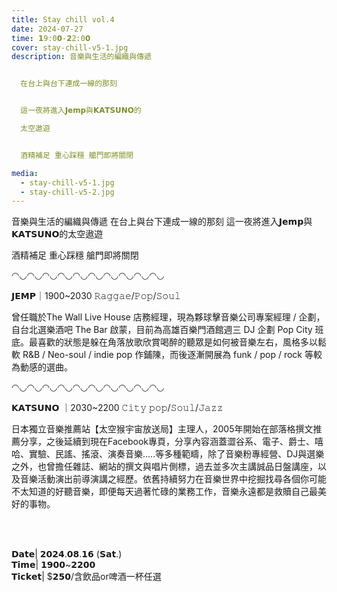 ```yaml
---
title: Stay chill vol.4
date: 2024-07-27
time: 𝟭9:0𝟬-𝟮2:0𝟬
cover: stay-chill-v5-1.jpg
description: 音樂與生活的編織與傳遞


  在台上與台下連成一線的那刻


  這一夜將進入𝗝𝗲𝗺𝗽與𝗞𝗔𝗧𝗦𝗨𝗡𝗢的

  太空遨遊


  酒精補足 重心踩穩 艙門即將關閉

media:
  - stay-chill-v5-1.jpg
  - stay-chill-v5-2.jpg
---
```


音樂與生活的編織與傳遞
在台上與台下連成一線的那刻
這一夜將進入𝗝𝗲𝗺𝗽與𝗞𝗔𝗧𝗦𝗨𝗡𝗢的太空遨遊

酒精補足 重心踩穩 艙門即將關閉

◠◡◠◡◠◡◠◡◠◡◠◡◠◡◠◡◠◡◠◡

𝗝𝗘𝗠𝗣｜1900~2030
𝚁𝚊𝚐𝚐𝚊𝚎/𝙿𝚘𝚙/𝚂𝚘𝚞𝚕

曾任職於The Wall Live House 店務經理，現為夥球擊音樂公司專案經理 / 企劃，自台北選樂酒吧 The Bar 啟蒙，目前為高雄百樂門酒館週三 DJ 企劃 Pop City 班底。最喜歡的狀態是躲在角落放歌欣賞喝醉的聽眾是如何被音樂左右，風格多以鬆軟 R&B / Neo-soul / indie pop 作鋪陳，而後逐漸開展為 funk / pop / rock 等較為動感的選曲。

◠◡◠◡◠◡◠◡◠◡◠◡◠◡◠◡◠◡◠◡

𝗞𝗔𝗧𝗦𝗨𝗡𝗢 ｜2030~2200
​𝙲𝚒𝚝𝚢 𝚙𝚘𝚙/𝚂𝚘𝚞𝚕/𝙹𝚊𝚣𝚣

日本獨立音樂推薦站【太空猴宇宙放送局】主理人，2005年開始在部落格撰文推薦分享，之後延續到現在Facebook專頁，分享內容涵蓋澀谷系、電子、爵士、嘻哈、實驗、民謠、搖滾、演奏音樂.....等多種範疇，除了音樂粉專經營、DJ與選樂之外，也曾擔任雜誌、網站的撰文與唱片側標，過去並多次主講誠品日盤講座，以及音樂活動演出前導演講之經歷。
​
依舊持續努力在音樂世界中挖掘找尋各個你可能不太知道的好聽音樂，即便每天過著忙碌的業務工作，音樂永遠都是救贖自己最美好的事物。

<br>
<br>

𝗗𝗮𝘁𝗲| 𝟮𝟬𝟮𝟰.𝟬𝟴.𝟭𝟲 (𝗦𝗮𝘁.)<br>
𝗧𝗶𝗺𝗲| 𝟭𝟵𝟬𝟬~𝟮𝟮𝟬𝟬<br>
𝗧𝗶𝗰𝗸𝗲𝘁| $𝟮𝟱𝟬/含飲品or啤酒一杯任選
